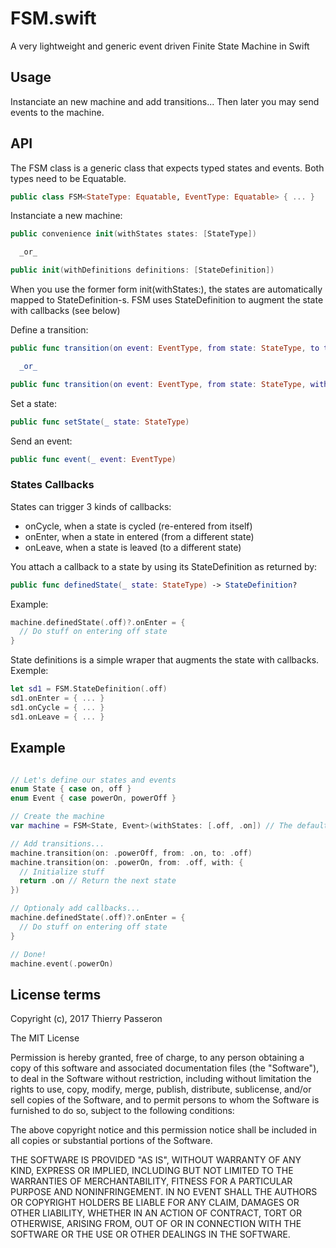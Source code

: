 # FSM.swift
A very lightweight and generic event driven Finite State Machine in Swift

## Usage

Instanciate an new machine and add transitions... 
Then later you may send events to the machine.

## API

The FSM class is a generic class that expects typed states and events. Both types need to be Equatable.

```swift
public class FSM<StateType: Equatable, EventType: Equatable> { ... }
```

Instanciate a new machine:

```swift
public convenience init(withStates states: [StateType])

  _or_

public init(withDefinitions definitions: [StateDefinition])
```

When you use the former form init(withStates:), the states are automatically mapped to StateDefinition-s. FSM uses StateDefinition to augment the state with callbacks (see below)

Define a transition:

```swift
public func transition(on event: EventType, from state: StateType, to target: @escaping @autoclosure () -> StateType?)

  _or_

public func transition(on event: EventType, from state: StateType, with target: @escaping () -> StateType?)
```

Set a state:

```swift
public func setState(_ state: StateType)
```

Send an event:

```swift
public func event(_ event: EventType)
```

### States Callbacks

States can trigger 3 kinds of callbacks:

* onCycle, when a state is cycled (re-entered from itself)
* onEnter, when a state in entered (from a different state)
* onLeave, when a state is leaved (to a different state)

You attach a callback to a state by using its StateDefinition as returned by:

```swift
public func definedState(_ state: StateType) -> StateDefinition?
```

Example:

```swift
machine.definedState(.off)?.onEnter = {
  // Do stuff on entering off state
}
```

State definitions is a simple wraper that augments the state with callbacks. Exemple:

```swift
let sd1 = FSM.StateDefinition(.off)
sd1.onEnter = { ... }
sd1.onCycle = { ... }
sd1.onLeave = { ... }
``` 

## Example

```swift

// Let's define our states and events
enum State { case on, off }
enum Event { case powerOn, powerOff }

// Create the machine
var machine = FSM<State, Event>(withStates: [.off, .on]) // The default starting state is the first state (here .off)

// Add transitions...
machine.transition(on: .powerOff, from: .on, to: .off)
machine.transition(on: .powerOn, from: .off, with: {
  // Initialize stuff
  return .on // Return the next state
})

// Optionaly add callbacks...
machine.definedState(.off)?.onEnter = {
  // Do stuff on entering off state
}

// Done!
machine.event(.powerOn)
```

## License terms

Copyright (c), 2017 Thierry Passeron

The MIT License

Permission is hereby granted, free of charge, to any person obtaining a copy of this software and associated documentation files (the "Software"), to deal in the Software without restriction, including without limitation the rights to use, copy, modify, merge, publish, distribute, sublicense, and/or sell copies of the Software, and to permit persons to whom the Software is furnished to do so, subject to the following conditions:

The above copyright notice and this permission notice shall be included in all copies or substantial portions of the Software.

THE SOFTWARE IS PROVIDED "AS IS", WITHOUT WARRANTY OF ANY KIND, EXPRESS OR IMPLIED, INCLUDING BUT NOT LIMITED TO THE WARRANTIES OF MERCHANTABILITY, FITNESS FOR A PARTICULAR PURPOSE AND NONINFRINGEMENT. IN NO EVENT SHALL THE AUTHORS OR COPYRIGHT HOLDERS BE LIABLE FOR ANY CLAIM, DAMAGES OR OTHER LIABILITY, WHETHER IN AN ACTION OF CONTRACT, TORT OR OTHERWISE, ARISING FROM, OUT OF OR IN CONNECTION WITH THE SOFTWARE OR THE USE OR OTHER DEALINGS IN THE SOFTWARE.